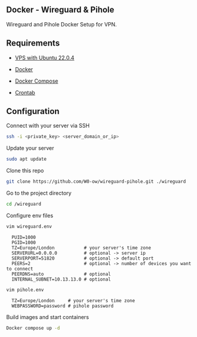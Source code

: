 
## Docker - Wireguard & Pihole

Wireguard and Pihole Docker Setup for VPN.


## Requirements

- [VPS with Ubuntu 22.0.4](https://aws.amazon.com/es/what-is/vps/)

- [Docker](https://www.digitalocean.com/community/tutorials/how-to-install-and-use-docker-on-ubuntu-22-04)

- [Docker Compose](https://www.digitalocean.com/community/tutorials/how-to-install-and-use-docker-compose-on-ubuntu-22-04)

- [Crontab](https://crontab.guru/)


## Configuration

Connect with your server via SSH

```bash
ssh -i <private_key> <server_domain_or_ip>
```

Update your server

```bash
sudo apt update
```

Clone this repo

```bash
git clone https://github.com/W0-ow/wireguard-pihole.git ./wireguard
```

Go to the project directory

```bash
cd /wireguard
```

Configure env files

```bash
vim wireguard.env
```
```env
  PUID=1000
  PGID=1000
  TZ=Europe/London           # your server's time zone
  SERVERURL=0.0.0.0          # optional -> server ip
  SERVERPORT=51820           # optional -> default port
  PEERS=2                    # optional -> number of devices you want to connect
  PEERDNS=auto               # optional
  INTERNAL_SUBNET=10.13.13.0 # optional
```
```bash
vim pihole.env
```
```env
  TZ=Europe/London     # your server's time zone
  WEBPASSWORD=password # pihole password
```

Build images and start containers

```bash
Docker compose up -d
```

